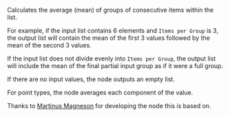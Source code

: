 Calculates the average (mean) of groups of consecutive items within the list.

For example, if the input list contains 6 elements and `Items per Group` is 3, the output list will contain the mean of the first 3 values followed by the mean of the second 3 values.

If the input list does not divide evenly into `Items per Group`, the output list will include the mean of the final partial input group as if it were a full group.

If there are no input values, the node outputs an empty list.

For point types, the node averages each component of the value.

Thanks to [Martinus Magneson](https://vuo.org/user/3272) for developing the node this is based on.
